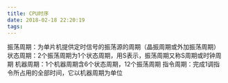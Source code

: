 ```yaml
---
title: CPU时序
date: 2018-02-18 22:20:19
tags:
---
```


振荡周期：为单片机提供定时信号的振荡源的周期（晶振周期或外加振荡周期）
状态周期：2个振荡周期为1个状态周期，用S表示，振荡周期又称S周期或时钟周期
机器周期：1个机器周期含6个状态周期，12个振荡周期
指令周期：完成1调指令所占用的全部时间，它以机器周期为单位
